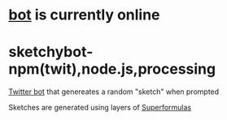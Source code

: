 
# [bot](https://twitter.com/sketchybot) is currently online

# sketchybot- npm(twit),node.js,processing
[Twitter bot](https://twitter.com/sketchybot) that genereates a random "sketch" when prompted

Sketches are generated using layers of [Superformulas](https://en.wikipedia.org/wiki/Superformula)
